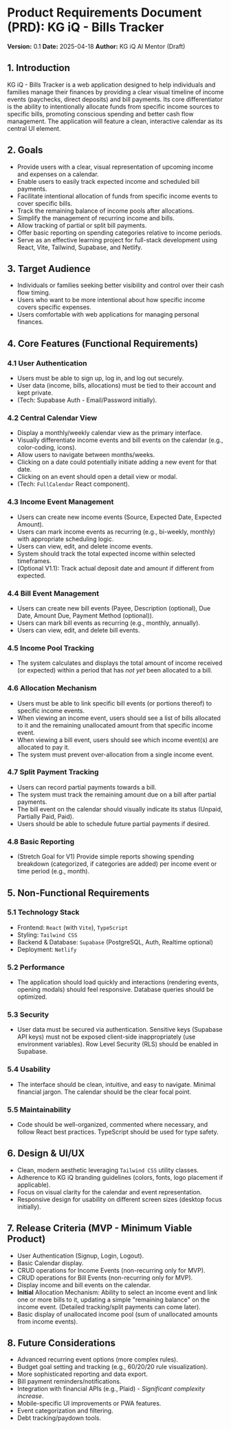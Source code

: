 # Product Requirements Document (PRD): KG iQ - Bills Tracker

**Version:** 0.1
**Date:** 2025-04-18
**Author:** KG iQ AI Mentor (Draft)

## 1. Introduction

KG iQ - Bills Tracker is a web application designed to help individuals and families manage their finances by providing a clear visual timeline of income events (paychecks, direct deposits) and bill payments. Its core differentiator is the ability to intentionally allocate funds from specific income sources to specific bills, promoting conscious spending and better cash flow management. The application will feature a clean, interactive calendar as its central UI element.

## 2. Goals

* Provide users with a clear, visual representation of upcoming income and expenses on a calendar.
* Enable users to easily track expected income and scheduled bill payments.
* Facilitate intentional allocation of funds from specific income events to cover specific bills.
* Track the remaining balance of income pools after allocations.
* Simplify the management of recurring income and bills.
* Allow tracking of partial or split bill payments.
* Offer basic reporting on spending categories relative to income periods.
* Serve as an effective learning project for full-stack development using React, Vite, Tailwind, Supabase, and Netlify.

## 3. Target Audience

* Individuals or families seeking better visibility and control over their cash flow timing.
* Users who want to be more intentional about how specific income covers specific expenses.
* Users comfortable with web applications for managing personal finances.

## 4. Core Features (Functional Requirements)

### 4.1 User Authentication

* Users must be able to sign up, log in, and log out securely.
* User data (income, bills, allocations) must be tied to their account and kept private.
* (Tech: Supabase Auth - Email/Password initially).

### 4.2 Central Calendar View

* Display a monthly/weekly calendar view as the primary interface.
* Visually differentiate income events and bill events on the calendar (e.g., color-coding, icons).
* Allow users to navigate between months/weeks.
* Clicking on a date could potentially initiate adding a new event for that date.
* Clicking on an event should open a detail view or modal.
* (Tech: `FullCalendar` React component).

### 4.3 Income Event Management

* Users can create new income events (Source, Expected Date, Expected Amount).
* Users can mark income events as recurring (e.g., bi-weekly, monthly) with appropriate scheduling logic.
* Users can view, edit, and delete income events.
* System should track the total expected income within selected timeframes.
* (Optional V1.1): Track actual deposit date and amount if different from expected.

### 4.4 Bill Event Management

* Users can create new bill events (Payee, Description (optional), Due Date, Amount Due, Payment Method (optional)).
* Users can mark bill events as recurring (e.g., monthly, annually).
* Users can view, edit, and delete bill events.

### 4.5 Income Pool Tracking

* The system calculates and displays the total amount of income received (or expected) within a period that has *not yet* been allocated to a bill.

### 4.6 Allocation Mechanism

* Users must be able to link specific bill events (or portions thereof) to specific income events.
* When viewing an income event, users should see a list of bills allocated to it and the remaining unallocated amount from that specific income event.
* When viewing a bill event, users should see which income event(s) are allocated to pay it.
* The system must prevent over-allocation from a single income event.

### 4.7 Split Payment Tracking

* Users can record partial payments towards a bill.
* The system must track the remaining amount due on a bill after partial payments.
* The bill event on the calendar should visually indicate its status (Unpaid, Partially Paid, Paid).
* Users should be able to schedule future partial payments if desired.

### 4.8 Basic Reporting

* (Stretch Goal for V1) Provide simple reports showing spending breakdown (categorized, if categories are added) per income event or time period (e.g., month).

## 5. Non-Functional Requirements

### 5.1 Technology Stack

* Frontend: `React` (with `Vite`), `TypeScript`
* Styling: `Tailwind CSS`
* Backend & Database: `Supabase` (PostgreSQL, Auth, Realtime optional)
* Deployment: `Netlify`

### 5.2 Performance

* The application should load quickly and interactions (rendering events, opening modals) should feel responsive. Database queries should be optimized.

### 5.3 Security

* User data must be secured via authentication. Sensitive keys (Supabase API keys) must not be exposed client-side inappropriately (use environment variables). Row Level Security (RLS) should be enabled in Supabase.

### 5.4 Usability

* The interface should be clean, intuitive, and easy to navigate. Minimal financial jargon. The calendar should be the clear focal point.

### 5.5 Maintainability

* Code should be well-organized, commented where necessary, and follow React best practices. TypeScript should be used for type safety.

## 6. Design & UI/UX

* Clean, modern aesthetic leveraging `Tailwind CSS` utility classes.
* Adherence to KG iQ branding guidelines (colors, fonts, logo placement if applicable).
* Focus on visual clarity for the calendar and event representation.
* Responsive design for usability on different screen sizes (desktop focus initially).

## 7. Release Criteria (MVP - Minimum Viable Product)

* User Authentication (Signup, Login, Logout).
* Basic Calendar display.
* CRUD operations for Income Events (non-recurring only for MVP).
* CRUD operations for Bill Events (non-recurring only for MVP).
* Display income and bill events on the calendar.
* **Initial** Allocation Mechanism: Ability to select an income event and link one or more bills to it, updating a simple "remaining balance" on the income event. (Detailed tracking/split payments can come later).
* Basic display of unallocated income pool (sum of unallocated amounts from income events).

## 8. Future Considerations

* Advanced recurring event options (more complex rules).
* Budget goal setting and tracking (e.g., 60/20/20 rule visualization).
* More sophisticated reporting and data export.
* Bill payment reminders/notifications.
* Integration with financial APIs (e.g., Plaid) - *Significant complexity increase*.
* Mobile-specific UI improvements or PWA features.
* Event categorization and filtering.
* Debt tracking/paydown tools.